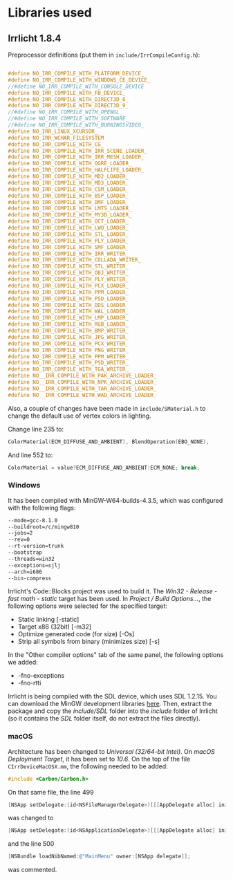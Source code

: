 # Libraries used

## Irrlicht 1.8.4

Preprocessor definitions (put them in `include/IrrCompileConfig.h`):

```c++

#define NO_IRR_COMPILE_WITH_PLATFORM_DEVICE_
#define NO_IRR_COMPILE_WITH_WINDOWS_CE_DEVICE_
//#define NO_IRR_COMPILE_WITH_CONSOLE_DEVICE
#define NO_IRR_COMPILE_WITH_FB_DEVICE_
#define NO_IRR_COMPILE_WITH_DIRECT3D_8_
#define NO_IRR_COMPILE_WITH_DIRECT3D_9_
//#define NO_IRR_COMPILE_WITH_OPENGL_
//#define NO_IRR_COMPILE_WITH_SOFTWARE_
//#define NO_IRR_COMPILE_WITH_BURNINGSVIDEO_
#define NO_IRR_LINUX_XCURSOR_
#define NO_IRR_WCHAR_FILESYSTEM
#define NO_IRR_COMPILE_WITH_CG_
#define NO_IRR_COMPILE_WITH_IRR_SCENE_LOADER_
#define NO_IRR_COMPILE_WITH_IRR_MESH_LOADER_
#define NO_IRR_COMPILE_WITH_OGRE_LOADER_
#define NO_IRR_COMPILE_WITH_HALFLIFE_LOADER_
#define NO_IRR_COMPILE_WITH_MD2_LOADER_
#define NO_IRR_COMPILE_WITH_MD3_LOADER_
#define NO_IRR_COMPILE_WITH_CSM_LOADER_
#define NO_IRR_COMPILE_WITH_BSP_LOADER_
#define NO_IRR_COMPILE_WITH_DMF_LOADER_
#define NO_IRR_COMPILE_WITH_LMTS_LOADER_
#define NO_IRR_COMPILE_WITH_MY3D_LOADER_
#define NO_IRR_COMPILE_WITH_OCT_LOADER_
#define NO_IRR_COMPILE_WITH_LWO_LOADER_
#define NO_IRR_COMPILE_WITH_STL_LOADER_
#define NO_IRR_COMPILE_WITH_PLY_LOADER_
#define NO_IRR_COMPILE_WITH_SMF_LOADER_
#define NO_IRR_COMPILE_WITH_IRR_WRITER_
#define NO_IRR_COMPILE_WITH_COLLADA_WRITER_
#define NO_IRR_COMPILE_WITH_STL_WRITER_
#define NO_IRR_COMPILE_WITH_OBJ_WRITER_
#define NO_IRR_COMPILE_WITH_PLY_WRITER_
#define NO_IRR_COMPILE_WITH_PCX_LOADER_
#define NO_IRR_COMPILE_WITH_PPM_LOADER_
#define NO_IRR_COMPILE_WITH_PSD_LOADER_
#define NO_IRR_COMPILE_WITH_DDS_LOADER_
#define NO_IRR_COMPILE_WITH_WAL_LOADER_
#define NO_IRR_COMPILE_WITH_LMP_LOADER_
#define NO_IRR_COMPILE_WITH_RGB_LOADER_
#define NO_IRR_COMPILE_WITH_BMP_WRITER_
#define NO_IRR_COMPILE_WITH_JPG_WRITER_
#define NO_IRR_COMPILE_WITH_PCX_WRITER_
#define NO_IRR_COMPILE_WITH_PNG_WRITER_
#define NO_IRR_COMPILE_WITH_PPM_WRITER_
#define NO_IRR_COMPILE_WITH_PSD_WRITER_
#define NO_IRR_COMPILE_WITH_TGA_WRITER_
#define NO__IRR_COMPILE_WITH_PAK_ARCHIVE_LOADER_
#define NO__IRR_COMPILE_WITH_NPK_ARCHIVE_LOADER_
#define NO__IRR_COMPILE_WITH_TAR_ARCHIVE_LOADER_
#define NO__IRR_COMPILE_WITH_WAD_ARCHIVE_LOADER_
```

Also, a couple of changes have been made in `include/SMaterial.h` to change the default use of vertex colors in lighting.

Change line 235 to:

```c++
ColorMaterial(ECM_DIFFUSE_AND_AMBIENT), BlendOperation(EBO_NONE),
```

And line 552 to:

```c++
ColorMaterial = value?ECM_DIFFUSE_AND_AMBIENT:ECM_NONE; break;
```

### Windows

It has been compiled with MinGW-W64-builds-4.3.5, which was configured with the following flags:

```bash
--mode=gcc-8.1.0
--buildroot=/c/mingw810
--jobs=2
--rev=0
--rt-version=trunk
--bootstrap
--threads=win32
--exceptions=sjlj
--arch=i686
--bin-compress
```

Irrlicht's Code::Blocks project was used to build it. The *Win32 - Release - fast math - static* target has been used.
In *Project / Build Options...*, the following options were selected for the specified target:

* Static linking [-static]
* Target x86 (32bit) [-m32]
* Optimize generated code (for size) [-Os]
* Strip all symbols from binary (minimizes size) [-s]

In the "Other compiler options" tab of the same panel, the following options we added:

* -fno-exceptions
* -fno-rtti


Irrlicht is being compiled with the SDL device, which uses SDL 1.2.15. You can download the MinGW development libraries
[here](http://libsdl.org/release/SDL-devel-1.2.15-mingw32.tar.gz). Then, extract the package and copy the *include/SDL*
folder into the *include* folder of Irrlicht (so it contains the *SDL* folder itself, do not extract the files directly).


### macOS

Architecture has been changed to *Universal (32/64-bit Intel)*. On *macOS Deployment Target*, it has been set to *10.6*.
On the top of the file `CIrrDeviceMacOSX.mm`, the following needed to be added:

```objective-c
#include <Carbon/Carbon.h>
```

On that same file, the line 499

```objective-c
[NSApp setDelegate:(id<NSFileManagerDelegate>)[[[AppDelegate alloc] initWithDevice:this] autorelease]];
```

was changed to

```objective-c
[NSApp setDelegate:(id<NSApplicationDelegate>)[[[AppDelegate alloc] initWithDevice:this] autorelease]];
```

and the line 500

```objective-c
[NSBundle loadNibNamed:@"MainMenu" owner:[NSApp delegate]];
```

was commented.

